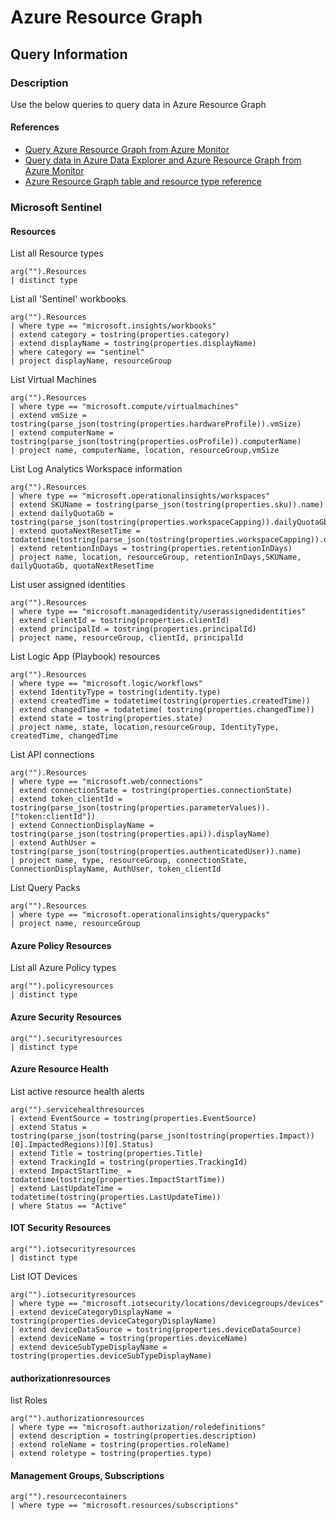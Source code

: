# Azure Resource Graph

## Query Information

### Description

Use the below queries to query data in Azure Resource Graph

#### References

- [Query Azure Resource Graph from Azure Monitor](https://techcommunity.microsoft.com/t5/azure-observability-blog/query-azure-resource-graph-from-azure-monitor/ba-p/3918298)
- [Query data in Azure Data Explorer and Azure Resource Graph from Azure Monitor](https://learn.microsoft.com/en-us/azure/azure-monitor/logs/azure-monitor-data-explorer-proxy)
- [Azure Resource Graph table and resource type reference](https://learn.microsoft.com/en-us/azure/governance/resource-graph/reference/supported-tables-resources)

### Microsoft Sentinel

#### Resources

List all Resource types

```kql
arg("").Resources
| distinct type
```

List all 'Sentinel' workbooks

```kql
arg("").Resources
| where type == "microsoft.insights/workbooks"
| extend category = tostring(properties.category)
| extend displayName = tostring(properties.displayName)
| where category == "sentinel"
| project displayName, resourceGroup
```

List Virtual Machines

```kql
arg("").Resources
| where type == "microsoft.compute/virtualmachines"
| extend vmSize = tostring(parse_json(tostring(properties.hardwareProfile)).vmSize)
| extend computerName = tostring(parse_json(tostring(properties.osProfile)).computerName)
| project name, computerName, location, resourceGroup,vmSize
```

List Log Analytics Workspace information

```kql
arg("").Resources
| where type == "microsoft.operationalinsights/workspaces"
| extend SKUName = tostring(parse_json(tostring(properties.sku)).name)
| extend dailyQuotaGb = tostring(parse_json(tostring(properties.workspaceCapping)).dailyQuotaGb)
| extend quotaNextResetTime = todatetime(tostring(parse_json(tostring(properties.workspaceCapping)).quotaNextResetTime))
| extend retentionInDays = tostring(properties.retentionInDays)
| project name, location, resourceGroup, retentionInDays,SKUName, dailyQuotaGb, quotaNextResetTime
```

List user assigned identities

```kql
arg("").Resources
| where type == "microsoft.managedidentity/userassignedidentities"
| extend clientId = tostring(properties.clientId)
| extend principalId = tostring(properties.principalId)
| project name, resourceGroup, clientId, principalId
```

List Logic App (Playbook) resources

```kql
arg("").Resources
| where type == "microsoft.logic/workflows"
| extend IdentityType = tostring(identity.type)
| extend createdTime = todatetime(tostring(properties.createdTime))
| extend changedTime = todatetime( tostring(properties.changedTime))
| extend state = tostring(properties.state)
| project name, state, location,resourceGroup, IdentityType, createdTime, changedTime
```

List API connections

```kql
arg("").Resources
| where type == "microsoft.web/connections"
| extend connectionState = tostring(properties.connectionState)
| extend token_clientId = tostring(parse_json(tostring(properties.parameterValues)).["token:clientId"])
| extend ConnectionDisplayName = tostring(parse_json(tostring(properties.api)).displayName)
| extend AuthUser = tostring(parse_json(tostring(properties.authenticatedUser)).name)
| project name, type, resourceGroup, connectionState, ConnectionDisplayName, AuthUser, token_clientId
```

List Query Packs

```kql
arg("").Resources
| where type == "microsoft.operationalinsights/querypacks"
| project name, resourceGroup
```

#### Azure Policy Resources

List all Azure Policy types

```kql
arg("").policyresources
| distinct type
```

#### Azure Security Resources

```kql
arg("").securityresources
| distinct type
```

#### Azure Resource Health

List active resource health alerts

```kql
arg("").servicehealthresources
| extend EventSource = tostring(properties.EventSource)
| extend Status = tostring(parse_json(tostring(parse_json(tostring(properties.Impact))[0].ImpactedRegions))[0].Status)
| extend Title = tostring(properties.Title)
| extend TrackingId = tostring(properties.TrackingId)
| extend ImpactStartTime_ = todatetime(tostring(properties.ImpactStartTime))
| extend LastUpdateTime = todatetime(tostring(properties.LastUpdateTime))
| where Status == "Active"
```

#### IOT Security Resources

```kql
arg("").iotsecurityresources
| distinct type
```

List IOT Devices

```kql
arg("").iotsecurityresources
| where type == "microsoft.iotsecurity/locations/devicegroups/devices"
| extend deviceCategoryDisplayName = tostring(properties.deviceCategoryDisplayName)
| extend deviceDataSource = tostring(properties.deviceDataSource)
| extend deviceName = tostring(properties.deviceName)
| extend deviceSubTypeDisplayName = tostring(properties.deviceSubTypeDisplayName)
```

#### authorizationresources

list Roles

```kql
arg("").authorizationresources
| where type == "microsoft.authorization/roledefinitions"
| extend description = tostring(properties.description)
| extend roleName = tostring(properties.roleName)
| extend roletype = tostring(properties.type)

```

#### Management Groups, Subscriptions

```kql
arg("").resourcecontainers
| where type == "microsoft.resources/subscriptions"
```
